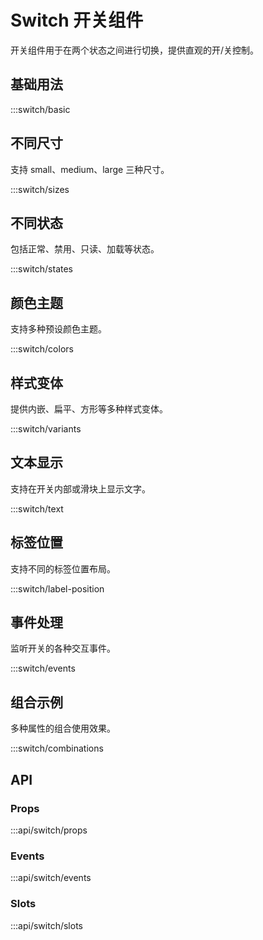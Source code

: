 # Switch 开关组件

开关组件用于在两个状态之间进行切换，提供直观的开/关控制。

## 基础用法

:::switch/basic

## 不同尺寸

支持 small、medium、large 三种尺寸。

:::switch/sizes

## 不同状态

包括正常、禁用、只读、加载等状态。

:::switch/states

## 颜色主题

支持多种预设颜色主题。

:::switch/colors

## 样式变体

提供内嵌、扁平、方形等多种样式变体。

:::switch/variants

## 文本显示

支持在开关内部或滑块上显示文字。

:::switch/text

## 标签位置

支持不同的标签位置布局。

:::switch/label-position

## 事件处理

监听开关的各种交互事件。

:::switch/events

## 组合示例

多种属性的组合使用效果。

:::switch/combinations

## API

### Props
:::api/switch/props

### Events
:::api/switch/events

### Slots
:::api/switch/slots
